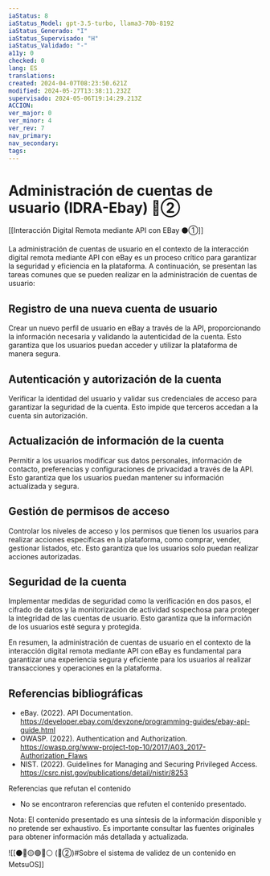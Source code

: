 ```yaml
---
iaStatus: 8
iaStatus_Model: gpt-3.5-turbo, llama3-70b-8192
iaStatus_Generado: "I"
iaStatus_Supervisado: "H"
iaStatus_Validado: "-"
a11y: 0
checked: 0
lang: ES
translations: 
created: 2024-04-07T08:23:50.621Z
modified: 2024-05-27T13:38:11.232Z
supervisado: 2024-05-06T19:14:29.213Z
ACCION: 
ver_major: 0
ver_minor: 4
ver_rev: 7
nav_primary: 
nav_secondary: 
tags:
---
```

# Administración de cuentas de usuario (IDRA-Ebay) 🔴②

[[Interacción Digital Remota mediante API con EBay ⚫①]]

La administración de cuentas de usuario en el contexto de la interacción digital remota mediante API con eBay es un proceso crítico para garantizar la seguridad y eficiencia en la plataforma. A continuación, se presentan las tareas comunes que se pueden realizar en la administración de cuentas de usuario:

## Registro de una nueva cuenta de usuario

Crear un nuevo perfil de usuario en eBay a través de la API, proporcionando la información necesaria y validando la autenticidad de la cuenta. Esto garantiza que los usuarios puedan acceder y utilizar la plataforma de manera segura.

## Autenticación y autorización de la cuenta

Verificar la identidad del usuario y validar sus credenciales de acceso para garantizar la seguridad de la cuenta. Esto impide que terceros accedan a la cuenta sin autorización.

## Actualización de información de la cuenta

Permitir a los usuarios modificar sus datos personales, información de contacto, preferencias y configuraciones de privacidad a través de la API. Esto garantiza que los usuarios puedan mantener su información actualizada y segura.

## Gestión de permisos de acceso

Controlar los niveles de acceso y los permisos que tienen los usuarios para realizar acciones específicas en la plataforma, como comprar, vender, gestionar listados, etc. Esto garantiza que los usuarios solo puedan realizar acciones autorizadas.

## Seguridad de la cuenta

Implementar medidas de seguridad como la verificación en dos pasos, el cifrado de datos y la monitorización de actividad sospechosa para proteger la integridad de las cuentas de usuario. Esto garantiza que la información de los usuarios esté segura y protegida.

En resumen, la administración de cuentas de usuario en el contexto de la interacción digital remota mediante API con eBay es fundamental para garantizar una experiencia segura y eficiente para los usuarios al realizar transacciones y operaciones en la plataforma.

## Referencias bibliográficas

* eBay. (2022). API Documentation. <https://developer.ebay.com/devzone/programming-guides/ebay-api-guide.html>
* OWASP. (2022). Authentication and Authorization. <https://owasp.org/www-project-top-10/2017/A03_2017-Authorization_Flaws>
* NIST. (2022). Guidelines for Managing and Securing Privileged Access. <https://csrc.nist.gov/publications/detail/nistir/8253>

Referencias que refutan el contenido

* No se encontraron referencias que refuten el contenido presentado.

Nota: El contenido presentado es una síntesis de la información disponible y no pretende ser exhaustivo. Es importante consultar las fuentes originales para obtener información más detallada y actualizada.

![[⚫🔴🟡🟢🔵⚪ (🔴②)#Sobre el sistema de validez de un contenido en MetsuOS]]
